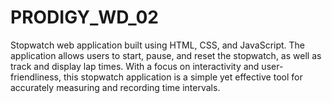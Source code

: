 # PRODIGY_WD_02
Stopwatch web application built using HTML, CSS, and JavaScript. The application allows users to start, pause, and reset the stopwatch, as well as track and display lap times. With a focus on interactivity and user-friendliness, this stopwatch application is a simple yet effective tool for accurately measuring and recording time intervals.
